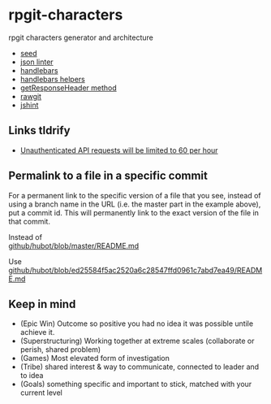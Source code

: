 # rpgit-characters
rpgit characters generator and architecture

- [seed](http://davidbau.com/archives/2010/01/30/random_seeds_coded_hints_and_quintillions.html#more)
- [json linter](https://www.jsoneditoronline.org/)
- [handlebars](http://handlebarsjs.com/)
- [handlebars helpers](https://github.com/diy/handlebars-helpers/tree/master/lib)
- [getResponseHeader method](http://help.dottoro.com/ljxsrgqe.php)
- [rawgit](https://rawgit.com/)
- [jshint](http://jshint.com/docs/)

## Links tldrify

- [Unauthenticated API requests will be limited to 60 per hour](https://tldrify.com/8cr)

## Permalink to a file in a specific commit
For a permanent link to the specific version of a file that you see, instead of using a branch name in the URL (i.e. the master part in the example above), put a commit id. This will permanently link to the exact version of the file in that commit.

Instead of  
[github/hubot/blob/master/README.md](https://github.com/github/hubot/blob/master/README.md)

Use  
[github/hubot/blob/ed25584f5ac2520a6c28547ffd0961c7abd7ea49/README.md](https://github.com/github/hubot/blob/ed25584f5ac2520a6c28547ffd0961c7abd7ea49/README.md)

## Keep in mind

- (Epic Win) Outcome so positive you had no idea it was possible untile achieve it.
- (Superstructuring) Working together at extreme scales (collaborate or perish, shared problem)
- (Games) Most elevated form of investigation
- (Tribe) shared interest & way to communicate, connected to leader and to idea
- (Goals) something specific and important to stick, matched with your current level
